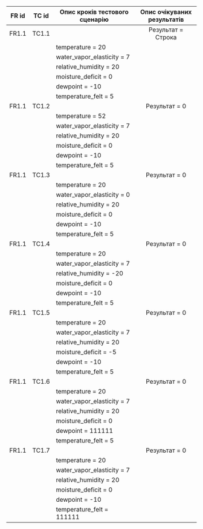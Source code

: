 | FR id | TC id | Опис кроків тестового сценарію  | Опис очікуваних результатів |
|  ---- |  ----  |  ---------------  |  :------------------:  |
|  FR1.1 |  TC1.1  |    |   Результат = Строка  |
|   |    |  temperature = 20  |    |
|   |    |  water_vapor_elasticity = 7  |    |
|   |    |  relative_humidity = 20  |    |
|   |    |  moisture_deficit = 0  |    |
|   |    |  dewpoint = -10  |    |
|   |    |  temperature_felt = 5  |    |
| FR1.1  |  TC1.2  |    |  Результат = 0  |
|   |    | temperature = 52   |    |
|   |    | water_vapor_elasticity = 7   |    |
|   |    | relative_humidity = 20   |    |
|   |    | moisture_deficit = 0   |    |
|   |    | dewpoint = -10   |    |
|   |    | temperature_felt = 5   |    |
| FR1.1  |  TC1.3  |    | Результат = 0    |
|   |    |  temperature = 20  |    |
|   |    |  water_vapor_elasticity = 0  |    |
|   |    |  relative_humidity = 20  |    |
|   |    |  moisture_deficit = 0  |    |
|   |    |  dewpoint = -10  |    |
|   |    |  temperature_felt = 5  |    |
| FR1.1  |  TC1.4  |    |   Результат = 0  |
|   |    |  temperature = 20  |    |
|   |    |  water_vapor_elasticity = 7  |    |
|   |    |  relative_humidity = -20  |    |
|   |    |  moisture_deficit = 0  |    |
|   |    |  dewpoint = -10  |    |
|   |    |  temperature_felt = 5  |    |
| FR1.1  |  TC1.5  |    |   Результат = 0  |
|   |    |  temperature = 20  |    |
|   |    |  water_vapor_elasticity = 7  |    |
|   |    |  relative_humidity = 20  |    |
|   |    |  moisture_deficit = -5  |    |
|   |    |  dewpoint = -10  |    |
|   |    |  temperature_felt = 5  |    |
| FR1.1  |  TC1.6  |    |   Результат = 0  |
|   |    |  temperature = 20  |    |
|   |    |  water_vapor_elasticity = 7  |    |
|   |    |  relative_humidity = 20  |    |
|   |    |  moisture_deficit = 0  |    |
|   |    |  dewpoint = 111111  |    |
|   |    |  temperature_felt = 5  |    |
| FR1.1  |  TC1.7  |    |   Результат = 0  |
|   |    |  temperature = 20  |    |
|   |    |  water_vapor_elasticity = 7  |    |
|   |    |  relative_humidity = 20  |    |
|   |    |  moisture_deficit = 0 |    |
|   |    |  dewpoint = -10  |    |
|   |    |  temperature_felt = 111111  |    |
